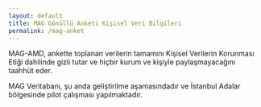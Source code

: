 ```yaml
---
layout: default
title: MAG Gönüllü Anketi Kişisel Veri Bilgileri
permalink: /mag-anket
---
```


MAG-AMD, ankette toplanan verilerin tamamını Kişisel Verilerin Korunması Etiği dahilinde gizli tutar ve hiçbir kurum ve kişiyle paylaşmayacağını taahhüt eder.

MAG Veritabanı, şu anda geliştirilme aşamasındadır ve İstanbul Adalar bölgesinde pilot çalışması yapılmaktadır. 
